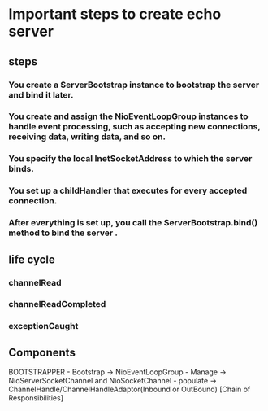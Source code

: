 # Important steps to create echo server

## steps

### You create a ServerBootstrap instance to bootstrap the server and bind it later.

### You create and assign the NioEventLoopGroup instances to handle event processing, such as accepting new connections, receiving data, writing data, and so on.

### You specify the local InetSocketAddress to which the server binds.

### You set up a childHandler that executes for every accepted connection.

### After everything is set up, you call the ServerBootstrap.bind() method to bind the server .

## life cycle

### channelRead

### channelReadCompleted

### exceptionCaught

## Components

BOOTSTRAPPER - Bootstrap ->
NioEventLoopGroup - Manage ->
NioServerSocketChannel and NioSocketChannel - populate ->
ChannelHandle/ChannelHandleAdaptor(Inbound or OutBound) [Chain of Responsibilities]
